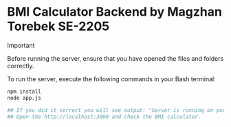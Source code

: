 # BMI Calculator Backend by Magzhan Torebek SE-2205

> [!IMPORTANT]
> Before running the server, ensure that you have opened the files and folders correctly.

To run the server, execute the following commands in your Bash terminal:

```bash
npm install
node app.js

## If you did it correct you will see output: "Server is running on port 3000"
## Open the http://localhost:3000 and check the BMI calculator.
